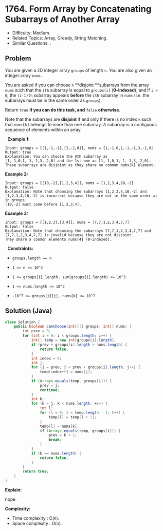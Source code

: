 # 1764. Form Array by Concatenating Subarrays of Another Array

- Difficulty: Medium.
- Related Topics: Array, Greedy, String Matching.
- Similar Questions: .

## Problem

You are given a 2D integer array ```groups``` of length ```n```. You are also given an integer array ```nums```.

You are asked if you can choose ```n``` **disjoint **subarrays from the array ```nums``` such that the ```ith``` subarray is equal to ```groups[i]``` (**0-indexed**), and if ```i > 0```, the ```(i-1)th``` subarray appears **before** the ```ith``` subarray in ```nums``` (i.e. the subarrays must be in the same order as ```groups```).

Return ```true``` **if you can do this task, and** ```false``` **otherwise**.

Note that the subarrays are **disjoint** if and only if there is no index ```k``` such that ```nums[k]``` belongs to more than one subarray. A subarray is a contiguous sequence of elements within an array.

 
**Example 1:**

```
Input: groups = [[1,-1,-1],[3,-2,0]], nums = [1,-1,0,1,-1,-1,3,-2,0]
Output: true
Explanation: You can choose the 0th subarray as [1,-1,0,1,-1,-1,3,-2,0] and the 1st one as [1,-1,0,1,-1,-1,3,-2,0].
These subarrays are disjoint as they share no common nums[k] element.
```

**Example 2:**

```
Input: groups = [[10,-2],[1,2,3,4]], nums = [1,2,3,4,10,-2]
Output: false
Explanation: Note that choosing the subarrays [1,2,3,4,10,-2] and [1,2,3,4,10,-2] is incorrect because they are not in the same order as in groups.
[10,-2] must come before [1,2,3,4].
```

**Example 3:**

```
Input: groups = [[1,2,3],[3,4]], nums = [7,7,1,2,3,4,7,7]
Output: false
Explanation: Note that choosing the subarrays [7,7,1,2,3,4,7,7] and [7,7,1,2,3,4,7,7] is invalid because they are not disjoint.
They share a common elements nums[4] (0-indexed).
```

 
**Constraints:**


	
- ```groups.length == n```
	
- ```1 <= n <= 10^3```
	
- ```1 <= groups[i].length, sum(groups[i].length) <= 10^3```
	
- ```1 <= nums.length <= 10^3```
	
- ```-10^7 <= groups[i][j], nums[k] <= 10^7```



## Solution (Java)

```java
class Solution {
    public boolean canChoose(int[][] groups, int[] nums) {
        int prev = 0;
        for (int i = 0; i < groups.length; i++) {
            int[] temp = new int[groups[i].length];
            if (prev + groups[i].length > nums.length) {
                return false;
            }
            int index = 0;
            int j;
            for (j = prev; j < prev + groups[i].length; j++) {
                temp[index++] = nums[j];
            }
            if (Arrays.equals(temp, groups[i])) {
                prev = j;
                continue;
            }
            int k;
            for (k = j; k < nums.length; k++) {
                int l;
                for (l = 0; l < temp.length - 1; l++) {
                    temp[l] = temp[l + 1];
                }
                temp[l] = nums[k];
                if (Arrays.equals(temp, groups[i])) {
                    prev = k + 1;
                    break;
                }
            }
            if (k == nums.length) {
                return false;
            }
        }
        return true;
    }
}
```

**Explain:**

nope.

**Complexity:**

* Time complexity : O(n).
* Space complexity : O(n).
